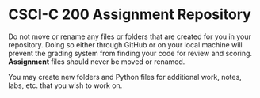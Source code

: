 # CSCI-C 200 Assignment Repository

Do not move or rename any files or folders that are created for you in your repository. Doing so either through GitHub or on your local machine will prevent the grading system from finding your code for review and scoring. **Assignment** files should never be moved or renamed. 

You may create new folders and Python files for additional work, notes, labs, etc. that you wish to work on.
